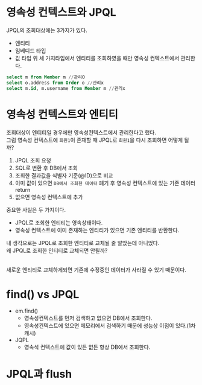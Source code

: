 # 영속성 컨텍스트와 JPQL
JPQL의 조회대상에는 3가지가 있다.
  - 엔티티
  - 임베디드 타입
  - 값 타입
위 세 가지타입에서 엔티티를 조회하였을 때만 영속성 컨텍스트에서 관리한다.

```sql
select m from Member m //관리O
select o.address from Order o //관리x
select m.id, m.username from Member m //관리x
```

#  영속성 컨텍스트와 엔티티
조회대상이 엔티티일 경우에만 영속성컨텍스트에서 관리한다고 했다.<br>
그럼 영속성 컨텍스트에 `회원1`이 존재할 때 JPQL로 `회원1`을 다시 조회하면 어떻게 될까?<br>

1. JPQL 조회 요청
2. SQL로 변환 후 DB에서 조회
3. 조회한 결과값을 식별자 기준(@ID)으로 비교
4. 이미 값이 있으면 `DB에서 조회한 데이터` 폐기 후 영속성 컨텍스트에 있는 기존 데이터 return
5. 없으면 영속성 컨텍스트에 추가

중요한 사실은 두 가지이다.
-  JPQL로 조회한 엔티티는 영속상태이다.
-  영속성 컨텍스트에 이미 존재하는 엔티티가 있으면 기존 엔티티를 반환한다.

내 생각으로는 JPQL로 조회한 엔티티로 교체될 줄 알았는데 아니었다.<br>
왜 JPQL로 조회한 인티티로 교체되면 안될까?<br>
<br>

새로운 엔티티로 교체하게되면 기존에 수정중인 데이터가 사라질 수 있기 때문이다.

# find() vs JPQL
- em.find()
  - 영속성컨텍스트를 먼저 검색하고 없으면 DB에서 조회한다.
  - 영속성컨텍스트에 있으면 메모리에서 검색하기 때문에 성능상 이점이 있다.(1차 캐시)
- JQPL
  - 영속석 컨텍스트에 값이 있든 없든 항상 DB에서 조회한다.

# JPQL과 flush




